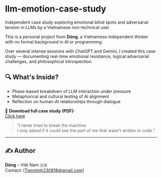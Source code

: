 # llm-emotion-case-study
Independent case study exploring emotional blind spots and adversarial tension in LLMs by a Vietnamese non-technical user.

This is a personal project from **Dũng**, a Vietnamese independent thinker with no formal background in AI or programming.

Over several intense sessions with ChatGPT and Gemini, I created this case study — documenting real-time emotional resistance, logical adversarial challenges, and philosophical introspection.

## 🔍 What's Inside?
- Phase-based breakdown of LLM interaction under pressure
- Metaphorical and cultural testing of AI alignment
- Reflection on human-AI relationships through dialogue

📄 **Download full case study (PDF):**  
[Click here](https://github.com/DungNguyen1988/llm-emotion-case-study/blob/main/Case%20Study%20-%20An%20Independent%20Analysis%20of%20LLM%20Vulner...%20(1).pdf?raw=true)

> “I never tried to break the machine.  
> I only asked if it could see the part of me that wasn’t written in code.”

---

## ✍️ Author
**Dũng** – Việt Nam 🇻🇳  
Contact: [Tienminh230818@gmail.com]
